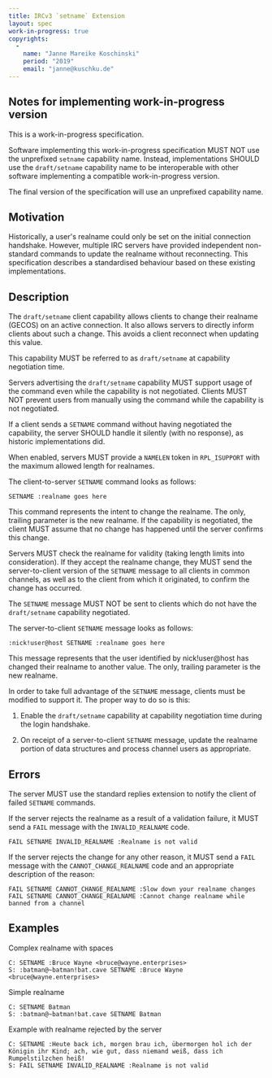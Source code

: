 ```yaml
---
title: IRCv3 `setname` Extension
layout: spec
work-in-progress: true
copyrights:
  -
    name: "Janne Mareike Koschinski"
    period: "2019"
    email: "janne@kuschku.de"
---
```


## Notes for implementing work-in-progress version

This is a work-in-progress specification.

Software implementing this work-in-progress specification MUST NOT use the
unprefixed `setname` capability name. Instead, implementations SHOULD use
the `draft/setname` capability name to be interoperable with other software
implementing a compatible work-in-progress version.

The final version of the specification will use an unprefixed capability name.

## Motivation

Historically, a user's realname could only be set on the initial connection
handshake. However, multiple IRC servers have provided independent non-standard
commands to update the realname without reconnecting. This specification
describes a standardised behaviour based on these existing implementations.

## Description

The `draft/setname` client capability allows clients to change their realname
(GECOS) on an active connection. It also allows servers to directly inform
clients about such a change.
This avoids a client reconnect when updating this value.

This capability MUST be referred to as `draft/setname` at capability
negotiation time.

Servers advertising the `draft/setname` capability MUST support usage of the
command even while the capability is not negotiated. Clients MUST NOT prevent
users from manually using the command while the capability is not negotiated.

If a client sends a `SETNAME` command without having negotiated the capability,
the server SHOULD handle it silently (with no response), as historic
implementations did.

When enabled, servers MUST provide a `NAMELEN` token in `RPL_ISUPPORT` with the
maximum allowed length for realnames.

The client-to-server `SETNAME` command looks as follows:

    SETNAME :realname goes here

This command represents the intent to change the realname. The only, trailing
parameter is the new realname. If the capability is negotiated, the client
MUST assume that no change has happened until the server confirms this
change.

Servers MUST check the realname for validity (taking length limits into
consideration). If they accept the realname change, they MUST send the
server-to-client version of the `SETNAME` message to all clients in common
channels, as well as to the client from which it originated, to confirm the
change has occurred.

The `SETNAME` message MUST NOT be sent to clients which do not have the
`draft/setname` capability negotiated.

The server-to-client `SETNAME` message looks as follows:

    :nick!user@host SETNAME :realname goes here

This message represents that the user identified by nick!user@host has changed
their realname to another value. The only, trailing parameter is the new
realname.

In order to take full advantage of the `SETNAME` message, clients must be
modified to support it. The proper way to do so is this:

1) Enable the `draft/setname` capability at capability negotiation time during
   the login handshake.

2) On receipt of a server-to-client `SETNAME` message, update the realname
   portion of data structures and process channel users as appropriate.

## Errors

The server MUST use the standard replies extension to notify the client of
failed `SETNAME` commands.

If the server rejects the realname as a result of a validation failure, it MUST
send a `FAIL` message with the `INVALID_REALNAME` code.

    FAIL SETNAME INVALID_REALNAME :Realname is not valid

If the server rejects the change for any other reason, it MUST send a `FAIL`
message with the `CANNOT_CHANGE_REALNAME` code and an appropriate description of
the reason:

    FAIL SETNAME CANNOT_CHANGE_REALNAME :Slow down your realname changes
    FAIL SETNAME CANNOT_CHANGE_REALNAME :Cannot change realname while banned from a channel

## Examples

Complex realname with spaces

    C: SETNAME :Bruce Wayne <bruce@wayne.enterprises>
    S: :batman@~batman!bat.cave SETNAME :Bruce Wayne <bruce@wayne.enterprises>

Simple realname

    C: SETNAME Batman
    S: :batman@~batman!bat.cave SETNAME Batman

Example with realname rejected by the server

    C: SETNAME :Heute back ich, morgen brau ich, übermorgen hol ich der Königin ihr Kind; ach, wie gut, dass niemand weiß, dass ich Rumpelstilzchen heiß!
    S: FAIL SETNAME INVALID_REALNAME :Realname is not valid
